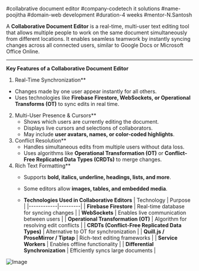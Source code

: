 #collabrative document editor 
#company-codetech it solutions 
#name-poojitha
#domain-web development 
#duration-4 weeks
#mentor-N.Santosh

A **Collaborative Document Editor** is a real-time, multi-user text editing tool that allows multiple people to work on the same document simultaneously from different locations. It enables seamless teamwork by instantly syncing changes across all connected users, similar to Google Docs or Microsoft Office Online.

---

**Key Features of a Collaborative Document Editor**

 1. Real-Time Synchronization**
   - Changes made by one user appear instantly for all others.
   - Uses technologies like **Firebase Firestore, WebSockets, or Operational Transforms (OT)** to sync edits in real time.

2. Multi-User Presence & Cursors**
   - Shows which users are currently editing the document.
   - Displays live cursors and selections of collaborators.
   - May include **user avatars, names, or color-coded highlights**.
3. Conflict Resolution**
   - Handles simultaneous edits from multiple users without data loss.
   - Uses algorithms like **Operational Transformation (OT)** or **Conflict-Free Replicated Data Types (CRDTs)** to merge changes.
4. Rich Text Formatting**
   - Supports **bold, italics, underline, headings, lists, and more**.
   - Some editors allow **images, tables, and embedded media**.
  
   - **Technologies Used in Collaborative Editors**
| Technology | Purpose |
|------------|---------|
| **Firebase Firestore** | Real-time database for syncing changes |
| **WebSockets** | Enables live communication between users |
| **Operational Transformation (OT)** | Algorithm for resolving edit conflicts |
| **CRDTs (Conflict-Free Replicated Data Types)** | Alternative to OT for synchronization |
| **Quill.js / ProseMirror / Tiptap** | Rich-text editing frameworks |
| **Service Workers** | Enables offline functionality |
| **Differential Synchronization** | Efficiently syncs large documents |



![Image](https://github.com/user-attachments/assets/c68272d4-0497-4fbc-a89f-628e88371808)
